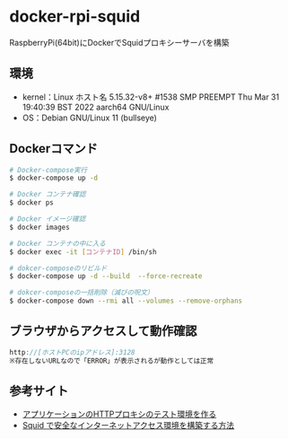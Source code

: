# docker-rpi-squid
RaspberryPi(64bit)にDockerでSquidプロキシーサーバを構築

## 環境
- kernel：Linux ホスト名 5.15.32-v8+ #1538 SMP PREEMPT Thu Mar 31 19:40:39 BST 2022 aarch64 GNU/Linux
- OS：Debian GNU/Linux 11 (bullseye)

## Dockerコマンド
```bash
# Docker-compose実行
$ docker-compose up -d

# Docker コンテナ確認
$ docker ps

# Docker イメージ確認
$ docker images

# Docker コンテナの中に入る
$ docker exec -it [コンテナID] /bin/sh

# dokcer-composeのリビルド
$ docker-compose up -d --build  --force-recreate

# dokcer-composeの一括削除（滅びの呪文）
$ docker-compose down --rmi all --volumes --remove-orphans
```

## ブラウザからアクセスして動作確認
```js
http://[ホストPCのipアドレス]:3128
※存在しないURLなので「ERROR」が表示されるが動作としては正常
```

## 参考サイト
- [アプリケーションのHTTPプロキシのテスト環境を作る](https://qiita.com/megmogmog1965/items/9101a6c91bdce6d43aa4)
- [Squid で安全なインターネットアクセス環境を構築する方法](https://blog.cybozu.io/entry/2017/02/03/080000)
